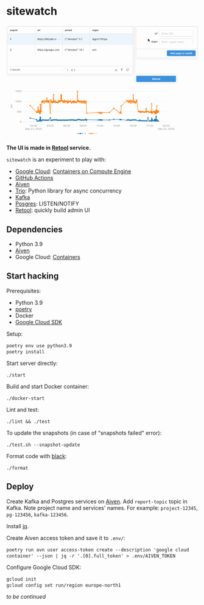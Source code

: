 # sitewatch

![Retool demo](./sitewatch.gif)

**The UI is made in [Retool](https://retool.com/) service.**

`sitewatch` is an experiment to play with:

- [Google Cloud](https://cloud.google.com/): [Containers on Compute Engine](https://cloud.google.com/compute/docs/containers)
- [GitHub Actions](https://github.com/features/actions)
- [Aiven](https://aiven.io)
- [Trio](https://trio.readthedocs.io/): Python library for async concurrency
- [Kafka](https://kafka.apache.org/)
- [Posgres](https://www.postgresql.org/): LISTEN/NOTIFY
- [Retool](https://retool.com/): quickly build admin UI

## Dependencies

* Python 3.9
* [Aiven](https://aiven.io)
* Google Cloud: [Containers](https://cloud.google.com/compute/docs/containers)

## Start hacking

Prerequisites:

* Python 3.9
* [poetry](https://python-poetry.org/docs/#installation)
* Docker
* [Google Cloud SDK](https://cloud.google.com/sdk/docs/install)

Setup:
```
poetry env use python3.9
poetry install
```

Start server directly:
```
./start
```

Build and start Docker container:
```
./docker-start
```

Lint and test:
```
./lint && ./test
```

To update the snapshots (in case of "snapshots failed" error):
```
./test.sh --snapshot-update
```

Format code with [black](https://github.com/ambv/black):
```
./format
```

## Deploy

Create Kafka and Postgres services on [Aiven](aiven.io). Add `report-topic` topic in Kafka. Note project name and services' names. For example: `project-12345`, `pg-123456`, `kafka-123456`.

Install [jq](https://stedolan.github.io/jq/).

Create Aiven access token and save it to `.env/`:

```
poetry run avn user access-token create --description 'google cloud container' --json | jq -r '.[0].full_token' > .env/AIVEN_TOKEN
```

Configure Google Cloud SDK:

```
gcloud init
gcloud config set run/region europe-north1
```

*to be continued*
